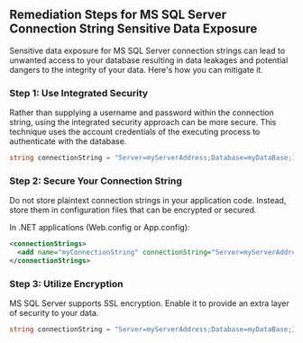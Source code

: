

## Remediation Steps for MS SQL Server Connection String Sensitive Data Exposure
Sensitive data exposure for MS SQL Server connection strings can lead to unwanted access to your database resulting in data leakages and potential dangers to the integrity of your data. Here's how you can mitigate it.
### Step 1: Use Integrated Security
Rather than supplying a username and password within the connection string, using the integrated security approach can be more secure. This technique uses the account credentials of the executing process to authenticate with the database.

```csharp
string connectionString = "Server=myServerAddress;Database=myDataBase;Integrated Security=True;";
```
### Step 2: Secure Your Connection String
Do not store plaintext connection strings in your application code. Instead, store them in configuration files that can be encrypted or secured.

In .NET applications (Web.config or App.config):
```xml
<connectionStrings>
  <add name="myConnectionString" connectionString="Server=myServerAddress;Database=myDataBase;Integrated Security=True;" />
</connectionStrings>
```
### Step 3: Utilize Encryption
MS SQL Server supports SSL encryption. Enable it to provide an extra layer of security to your data.

```csharp
string connectionString = "Server=myServerAddress;Database=myDataBase;Integrated Security=True;Encrypt=True;";
```